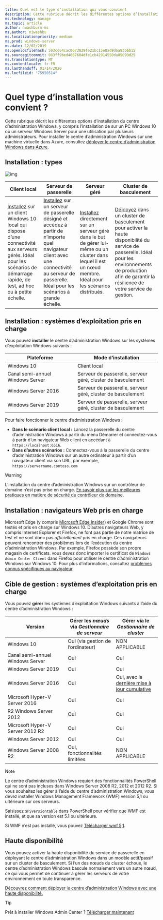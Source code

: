 ```yaml
---
title: Quel est le type d’installation qui vous convient
description: Cette rubrique décrit les différentes options d’installation du centre d’administration Windows, y compris l’installation de sur un PC Windows 10 ou un serveur Windows Server pour une utilisation par plusieurs administrateurs.
ms.technology: manage
ms.topic: article
author: nwashburn-ms
ms.author: niwashbu
ms.localizationpriority: medium
ms.prod: windows-server
ms.date: 12/02/2019
ms.openlocfilehash: 503cd64cac0673829fe21bc15e8ad9d6a83bbb15
ms.sourcegitcommit: 083ff9bed4867604dfe1cb42914550da05093d25
ms.translationtype: MT
ms.contentlocale: fr-FR
ms.lasthandoff: 01/14/2020
ms.locfileid: "75950514"
---
```

# <a name="what-type-of-installation-is-right-for-you"></a>Quel type d’installation vous convient ?

Cette rubrique décrit les différentes options d’installation du centre d’administration Windows, y compris l’installation de sur un PC Windows 10 ou un serveur Windows Server pour une utilisation par plusieurs administrateurs. Pour installer le centre d’administration Windows sur une machine virtuelle dans Azure, consultez [déployer le centre d’administration Windows dans Azure](../azure/deploy-wac-in-azure.md).

## <a name="installation-types"></a>Installation : types

![img](../media/deployment-options/install-options.PNG)

| Client local                                | Serveur de passerelle                                  | Serveur géré                               | Cluster de basculement                           |
|---------------------------------------------|-------------------------------------------------|----------------------------------------------|--------------------------------------------|
| [Installez](../deploy/install.md) sur un client Windows 10 local qui dispose d’une connectivité aux serveurs gérés.  Idéal pour les scénarios de démarrage rapide, de test, ad hoc ou à petite échelle. |[Installez](../deploy/install.md) sur un serveur de passerelle désigné et accédez à partir de n’importe quel navigateur client avec une connectivité au serveur de passerelle.  Idéal pour les scénarios à grande échelle. | [Installez](../deploy/install.md) directement sur un serveur géré dans le but de gérer lui-même ou un cluster dans lequel il est un nœud membre.  Idéal pour les scénarios distribués. | [Déployez](#high-availability) dans un cluster de basculement pour activer la haute disponibilité du service de passerelle. Idéal pour les environnements de production afin de garantir la résilience de votre service de gestion. |

## <a name="installation-supported-operating-systems"></a>Installation : systèmes d’exploitation pris en charge

Vous pouvez **installer** le centre d’administration Windows sur les systèmes d’exploitation Windows suivants :

| **Plateforme**                       | **Mode d’installation** |
| -----------------------------------| --------------------- |
| Windows 10                         | Client local |
| Canal semi-annuel Windows Server | Serveur de passerelle, serveur géré, cluster de basculement |
| Windows Server 2016                | Serveur de passerelle, serveur géré, cluster de basculement |
| Windows Server 2019                | Serveur de passerelle, serveur géré, cluster de basculement |

Pour faire fonctionner le centre d’administration Windows :

- **Dans le scénario client local :** Lancez la passerelle du centre d’administration Windows à partir du menu Démarrer et connectez-vous à partir d’un navigateur Web client en accédant à `https://localhost:6516`.
- **Dans d’autres scénarios :** Connectez-vous à la passerelle du centre d’administration Windows sur un autre ordinateur à partir d’un navigateur client via son URL, par exemple, `https://servername.contoso.com`

> [!WARNING]
> L’installation du centre d’administration Windows sur un contrôleur de domaine n’est pas prise en charge. [En savoir plus sur les meilleures pratiques en matière de sécurité du contrôleur de domaine](https://docs.microsoft.com/windows-server/identity/ad-ds/plan/security-best-practices/securing-domain-controllers-against-attack).

## <a name="installation-supported-web-browsers"></a>Installation : navigateurs Web pris en charge

Microsoft Edge (y compris [Microsoft Edge Insider](https://microsoftedgeinsider.com)) et Google Chrome sont testés et pris en charge sur Windows 10. D’autres navigateurs Web, y compris Internet Explorer et Firefox, ne font pas partie de notre matrice de test et ne sont donc pas *officiellement* pris en charge. Ces navigateurs peuvent rencontrer des problèmes lors de l’exécution du centre d’administration Windows. Par exemple, Firefox possède son propre magasin de certificats. vous devez donc importer le certificat de `Windows Admin Center Client` dans Firefox pour utiliser le centre d’administration Windows sur Windows 10. Pour plus d’informations, consultez [problèmes connus spécifiques au navigateur](../support/known-issues.md#browser-specific-issues).

## <a name="management-target-supported-operating-systems"></a>Cible de gestion : systèmes d’exploitation pris en charge

Vous pouvez **gérer** les systèmes d’exploitation Windows suivants à l’aide du centre d’administration Windows :

| Version | Gérer les *nœuds* via *Gestionnaire de serveur* | Gérer via le *Gestionnaire de cluster* |
| ------------------------- |--------------- | ----- |
| Windows 10 | Oui (via gestion de l’ordinateur) | NON APPLICABLE |
| Canal semi-annuel Windows Server | Oui | Oui |
| Windows Server 2019 | Oui | Oui |
| Windows Server 2016 | Oui | Oui, avec la [dernière mise à jour cumulative](../use/manage-hyper-converged.md#prepare-your-windows-server-2016-cluster-for-windows-admin-center) |
| Microsoft Hyper-V Server 2016 | Oui | Oui |
| R2 Windows Server 2012 | Oui | Oui |
| Microsoft Hyper-V Server 2012 R2 | Oui | Oui |
| Windows Server 2012 | Oui | Oui |
| Windows Server 2008 R2 | Oui, fonctionnalités limitées | NON APPLICABLE |

> [!NOTE]
> Le centre d’administration Windows requiert des fonctionnalités PowerShell qui ne sont pas incluses dans Windows Server 2008 R2, 2012 et 2012 R2. Si vous souhaitez les gérer à l’aide du centre d’administration Windows, vous devez installer Windows Management Framework (WMF) version 5,1 ou ultérieure sur ces serveurs.
> 
> Saisissez `$PSVersiontable` dans PowerShell pour vérifier que WMF est installé, et que sa version est 5.1 ou ultérieure. 
> 
> Si WMF n’est pas installé, vous pouvez [Télécharger wmf 5,1](https://www.microsoft.com/download/details.aspx?id=54616).

## <a name="high-availability"></a>Haute disponibilité

Vous pouvez activer la haute disponibilité du service de passerelle en déployant le centre d’administration Windows dans un modèle actif/passif sur un cluster de basculement. Si l’un des nœuds du cluster échoue, le centre d’administration Windows bascule normalement vers un autre nœud, ce qui vous permet de continuer à gérer les serveurs de votre environnement en toute transparence.

[Découvrez comment déployer le centre d’administration Windows avec une haute disponibilité.](../deploy/high-availability.md)

> [!Tip]
> Prêt à installer Windows Admin Center ? [Télécharger maintenant](https://aka.ms/windowsadmincenter)
